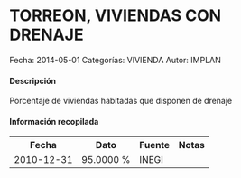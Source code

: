 TORREON, VIVIENDAS CON DRENAJE
=====

Fecha: 2014-05-01
Categorías: VIVIENDA
Autor: IMPLAN

#### Descripción

Porcentaje de viviendas habitadas que disponen de drenaje

#### Información recopilada

<table class="table table-hover table-bordered">
  <tr><th>Fecha</th><th>Dato</th><th>Fuente</th><th>Notas</th></tr>
  <tr><td>2010-12-31</td><td>95.0000 %</td><td>INEGI</td><td></td></tr>
</table>
